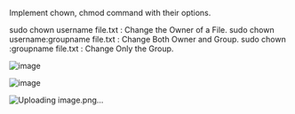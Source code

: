 Implement chown, chmod command with their options. 

sudo chown username file.txt : Change the Owner of a File. 
sudo chown username:groupname file.txt : Change Both Owner and Group. 
sudo chown :groupname file.txt : Change Only the Group. 


![image](https://github.com/user-attachments/assets/95769ba4-cb2b-4d24-9b34-b034f4c20043)


![image](https://github.com/user-attachments/assets/99674a06-1ce7-4a1b-97f7-87c9b101ca59)


![Uploading image.png…]()


